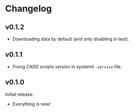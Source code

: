 # Changelog

## v0.1.2

- Downloading data by default (and only disabling in test).

## v0.1.1

- Fixing CADD scripts version in systemd `.service` file.

## v0.1.0

Initial release.

- Everything is new!
